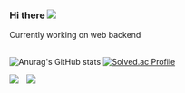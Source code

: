 <h3>Hi there <img src='https://user-images.githubusercontent.com/60972528/230510615-778a3118-648c-446d-aa2b-cc3522541a02.gif'/></h3>
<div>
Currently working on web backend 
</div>
<br/>

![Anurag's GitHub stats](https://github-readme-stats.vercel.app/api?username=sjsage522&show_icons=true&theme=dracula)
[![Solved.ac Profile](http://mazassumnida.wtf/api/v2/generate_badge?boj=smjage522)](https://solved.ac/smjage522/)

<span>
<img src="https://hits.seeyoufarm.com/api/count/incr/badge.svg?url=https%3A%2F%2Fgithub.com%2Fsjsage522&count_bg=%2379C83D&title_bg=%23555555&icon=&icon_color=%23E7E7E7&title=hits&edge_flat=false"/>
<a href="https://jundol-dev.tistory.com/"><img src="http://img.shields.io/badge/-Blog-655ced?style=flat&logo=github&link=https://alpox.kr" style="height : auto; margin-left : 10px; margin-right : 10px;"/></a>
</span>
